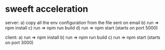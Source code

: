 # sweeft acceleration
server:
a) copy all the env configuration from the file sent on email
b) run => npm install
c) run => npm run build
d) run => npm start (starts on port 5000)

client:
a) run => npm install
b) run => npm run build
c) run => npm start (starts on port 3000)
